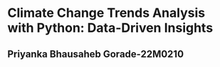 #  Climate Change Trends Analysis with Python: Data-Driven Insights
## Priyanka Bhausaheb Gorade-22M0210
